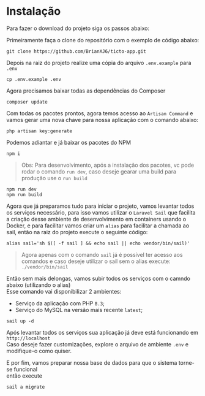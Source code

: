 # Instalação

Para fazer o download do projeto siga os passos abaixo:

Primeiramente faça o clone do repositório com o exemplo de código abaixo:

```sheel
git clone https://github.com/BrianXJ6/ticto-app.git
```

Depois na raiz do projeto realize uma cópia do arquivo `.env.example` para `.env`

```sheel
cp .env.example .env
```

Agora precisamos baixar todas as dependências do Composer

```sheel
composer update
```

Com todas os pacotes prontos, agora temos acesso ao `Artisan Command` e vamos gerar uma nova chave para nossa aplicação com o comando abaixo:

```sheel
php artisan key:generate
```

Podemos adiantar e já baixar os pacotes do NPM

```sheel
npm i
```

> Obs: Para desenvolvimento, após a instalação dos pacotes, vc pode rodar o comando `run dev`, caso deseje gearar uma build para produção use o `run build`

```sheel
npm run dev
npm run build
```

Agora que já preparamos tudo para iniciar o projeto, vamos levantar todos os serviços necessário, para isso vamos utilizar o `Laravel Sail` que facilita a criação desse ambiente de desenvolvimento em containers usando o Docker, e para facilitar vamos criar um `alias` para facilitar a chamada ao sail, então na raiz do projeto execute o seguinte código:

```sheel
alias sail='sh $([ -f sail ] && echo sail || echo vendor/bin/sail)'
```

> Agora apenas com o comando `sail` já é possível ter acesso aos comandos e caso deseje utilizar o sail sem o alias execute: `./vendor/bin/sail`

Então sem mais delongas, vamos subir todos os serviços com o camndo abaixo (utilizando o alias)<br>
Esse comando vai disponibilizar 2 ambientes:

- Serviço da aplicação com PHP `8.3`;
- Serviço do MySQL na versão mais recente `latest`;

```sheel
sail up -d
```

Após levantar todos os serviços sua aplicação já deve está funcionando em `http://localhost`<br>
Caso deseje fazer customizações, explore o arquivo de ambiente `.env` e modifique-o como quiser.

E por fim, vamos preparar nossa base de dados para que o sistema torne-se funcional<br>
então execute

```sheel
sail a migrate
```
